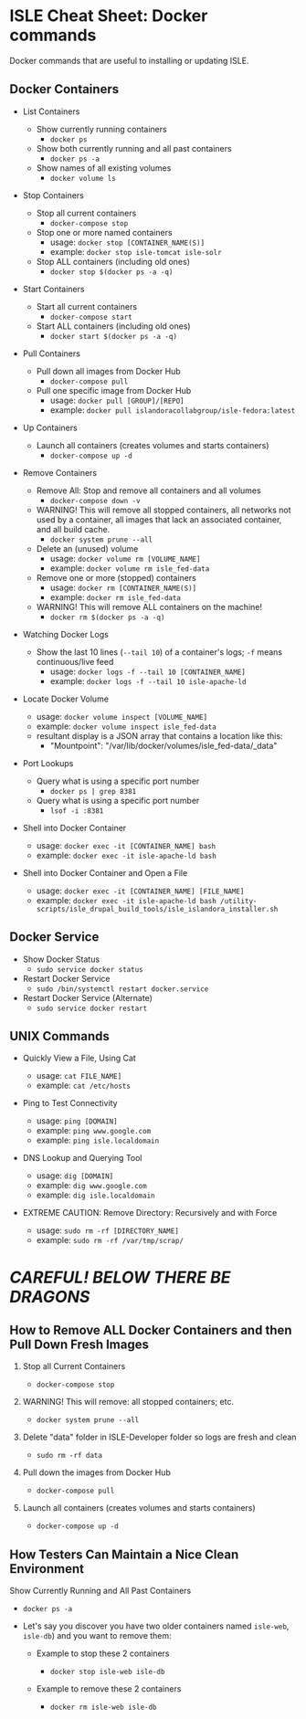 # ISLE Cheat Sheet: Docker commands

Docker commands that are useful to installing or updating ISLE.


## Docker Containers

* List Containers

  * Show currently running containers
    * `docker ps`
  * Show both currently running and all past containers
    * `docker ps -a`
  * Show names of all existing volumes
    * `docker volume ls`

* Stop Containers
  * Stop all current containers
    * `docker-compose stop`
  * Stop one or more named containers
    * usage: `docker stop [CONTAINER_NAME(S)]`
    * example: `docker stop isle-tomcat isle-solr`
  * Stop ALL containers (including old ones)
    * `docker stop $(docker ps -a -q)`

* Start Containers
  * Start all current containers
    * `docker-compose start`
  * Start ALL containers (including old ones)
    * `docker start $(docker ps -a -q)`

* Pull Containers
  * Pull down all images from Docker Hub
    * `docker-compose pull`
  * Pull one specific image from Docker Hub
    * usage: `docker pull [GROUP]/[REPO]`
    * example: `docker pull islandoracollabgroup/isle-fedora:latest`

* Up Containers
  * Launch all containers (creates volumes and starts containers)
    * `docker-compose up -d`

* Remove Containers
  * Remove All: Stop and remove all containers and all volumes
    * `docker-compose down -v`
  * WARNING! This will remove all stopped containers, all networks not used by a container, all images that lack an associated container, and all build cache.
    * `docker system prune --all`
  * Delete an (unused) volume
    * usage: `docker volume rm [VOLUME_NAME]`
    * example: `docker volume rm isle_fed-data`
  * Remove one or more (stopped) containers
    * usage: `docker rm [CONTAINER_NAME(S)]`
    * example: `docker rm isle_fed-data`
  * WARNING! This will remove ALL containers on the machine!
    * `docker rm $(docker ps -a -q)`

* Watching Docker Logs
  * Show the last 10 lines (`--tail 10`) of a container's logs; `-f` means continuous/live feed
    * usage: `docker logs -f --tail 10 [CONTAINER_NAME]`
    * example: `docker logs -f --tail 10 isle-apache-ld`

* Locate Docker Volume
  * usage: `docker volume inspect [VOLUME_NAME]`
  * example: `docker volume inspect isle_fed-data`
  * resultant display is a JSON array that contains a location like this:
    * "Mountpoint": "/var/lib/docker/volumes/isle_fed-data/_data"

* Port Lookups
  * Query what is using a specific port number
    * `docker ps | grep 8381`
  * Query what is using a specific port number
    * `lsof -i :8381`

* Shell into Docker Container
  * usage: `docker exec -it [CONTAINER_NAME] bash`
  * example: `docker exec -it isle-apache-ld bash`

* Shell into Docker Container and Open a File
  * usage: `docker exec -it [CONTAINER_NAME] [FILE_NAME]`
  * example: `docker exec -it isle-apache-ld bash /utility-scripts/isle_drupal_build_tools/isle_islandora_installer.sh`


## Docker Service

* Show Docker Status
  * `sudo service docker status`
* Restart Docker Service
  * `sudo /bin/systemctl restart docker.service`
* Restart Docker Service (Alternate)
  * `sudo service docker restart`


## UNIX Commands

* Quickly View a File, Using Cat
  * usage: `cat FILE_NAME]`
  * example: `cat /etc/hosts`

* Ping to Test Connectivity
  * usage: `ping [DOMAIN]`
  * example: `ping www.google.com`
  * example: `ping isle.localdomain`

* DNS Lookup and Querying Tool
  * usage: `dig [DOMAIN]`
  * example: `dig www.google.com`
  * example: `dig isle.localdomain`

* EXTREME CAUTION: Remove Directory: Recursively and with Force
  * usage: `sudo rm -rf [DIRECTORY_NAME]`
  * example: `sudo rm -rf /var/tmp/scrap/`

# *CAREFUL! BELOW THERE BE DRAGONS*


## How to Remove ALL Docker Containers and then Pull Down Fresh Images

1. Stop all Current Containers
   * `docker-compose stop`

1. WARNING! This will remove: all stopped containers; etc.
   * `docker system prune --all`

1. Delete "data" folder in ISLE-Developer folder so logs are fresh and clean
   * `sudo rm -rf data`

1. Pull down the images from Docker Hub
   * `docker-compose pull`

1. Launch all containers (creates volumes and starts containers)
   * `docker-compose up -d`


## How Testers Can Maintain a Nice Clean Environment

Show Currently Running and All Past Containers
  * `docker ps -a`

* Let's say you discover you have two older containers named `isle-web`, `isle-db`) and you want to remove them:

  * Example to stop these 2 containers
    * `docker stop isle-web isle-db`

  * Example to remove these 2 containers
    * `docker rm isle-web isle-db`

